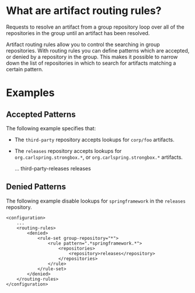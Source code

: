 # What are artifact routing rules?

Requests to resolve an artifact from a group repository loop over all of the repositories in the group until an artifact has been resolved.

Artifact routing rules allow you to control the searching in group repositories. With routing rules you can define patterns which are accepted, or denied by a repository in the group. This makes it possible to narrow down the list of repositories in which to search for artifacts matching a certain pattern.

# Examples

## Accepted Patterns

The following example specifies that:
- The `third-party` repository accepts lookups for `corp/foo` artifacts.
- The `releases` repository accepts lookups for `org.carlspring.strongbox.*`, or `org.carlspring.strongbox.*` artifacts.

    <configuration>
        ...
        <routing-rules>
            <accepted>
                <rule-set group-repository="group-releases">
                    <rule pattern=".*(com|org)/corp/foo.*">
                        <repositories>
                            <repository>third-party-releases</repository>
                        </repositories>
                    </rule>
                </rule-set>
                <rule-set group-repository="*">
                    <rule pattern=".*(com|org)/carlspring/strongbox.*">
                        <repositories>
                            <repository>releases</repository>
                        </repositories>
                    </rule>
                </rule-set>
            </accepted>
        </routing-rules>    
    </configuration>

## Denied Patterns

The following example disable lookups for `springframework` in the `releases` repository.

    <configuration>
        ...
        <routing-rules>
            <denied>
                <rule-set group-repository="*">
                    <rule pattern=".*springframework.*">
                        <repositories>
                            <repository>releases</repository>
                        </repositories>
                    </rule>
                </rule-set>
            </denied>
        </routing-rules>    
    </configuration>
